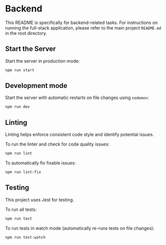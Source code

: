 # Backend

This README is specifically for backend-related tasks. For instructions on running the full-stack application, please refer to the main project `README.md` in the root directory.

## Start the Server

Start the server in production mode:

```bash
npm run start
```

## Development mode

Start the server with automatic restarts on file changes using `nodemon`:

```bash
npm run dev
```

## Linting

Linting helps enforce consistent code style and identify potential issues.

To run the linter and check for code quality issues:

```bash
npm run lint
```

To automatically fix fixable issues:

```bash
npm run lint:fix
```

## Testing

This project uses Jest for testing.

To run all tests:

```bash
npm run test
```

To run tests in watch mode (automatically re-runs tests on file changes):

```bash
npm run test:watch
```
